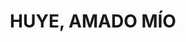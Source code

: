 ---
capo: 0
id: 91
lang: es-es
step: pre
subtitle: ''
tags:
- vin
- fin
- pas
- pen
title: HUYE, AMADO MÍO
---